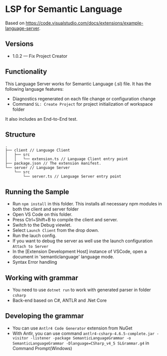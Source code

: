 # LSP for Semantic Language

Based on https://code.visualstudio.com/docs/extensions/example-language-server.

## Versions
- 1.0.2 — Fix Project Creator

## Functionality

This Language Server works for Semantic Language (.sl) file. It has the following language features:

- Diagnostics regenerated on each file change or configuration change
- Command `SL: Create Project` for project initialization of workspace folder

It also includes an End-to-End test.

## Structure

```
.
├── client // Language Client
│   ├── src
│   │   └── extension.ts // Language Client entry point
├── package.json // The extension manifest.
└── server // Language Server
    └── src
        └── server.ts // Language Server entry point
```

## Running the Sample

- Run `npm install` in this folder. This installs all necessary npm modules in both the client and server folder
- Open VS Code on this folder.
- Press Ctrl+Shift+B to compile the client and server.
- Switch to the Debug viewlet.
- Select `Launch Client` from the drop down.
- Run the lauch config.
- If you want to debug the server as well use the launch configuration `Attach to Server`
- In the [Extension Development Host] instance of VSCode, open a document in 'semanticlanguage' language mode.
- Syntax Error handling

## Working with grammar

- You need to use `dotnet run` to work with generated parser in folder `csharp`
- Back-end based on C#, ANTLR and .Net Core

## Developing the grammar

- You can use `Antlr4 Code Generator` extension from NuGet
- With Antlr, you can use command `antlr4-csharp-4.6.5-complete.jar -visitor -listener -package SemanticLanguageGrammar -o SemanticLanguageGrammar -Dlanguage=CSharp_v4_5 SLGrammar.g4` in Command Prompt(Windows)
